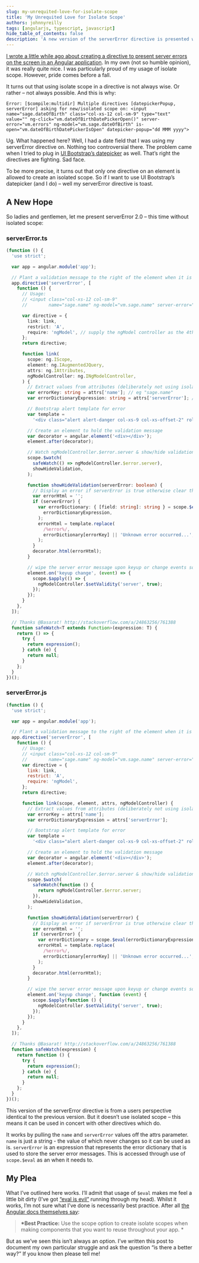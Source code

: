 ```yaml
---
slug: my-unrequited-love-for-isolate-scope
title: 'My Unrequited Love for Isolate Scope'
authors: johnnyreilly
tags: [angularjs, typescript, javascript]
hide_table_of_contents: false
description: 'A new version of the serverError directive is presented without isolated scope after discovering directives can only create one isolated scope.'
---
```


[I wrote a little while ago about creating a directive to present server errors on the screen in an Angular application](../2014-08-01-angularjs-meet-aspnet-server-validation/index.md). In my own (not so humble opinion), it was really quite nice. I was particularly proud of my usage of isolate scope. However, pride comes before a fall.

<!--truncate-->

It turns out that using isolate scope in a directive is not always wise. Or rather – not always possible. And this is why:

```
Error: [$compile:multidir] Multiple directives [datepickerPopup, serverError] asking for new/isolated scope on: <input name="sage.dateOfBirth" class="col-xs-12 col-sm-9" type="text" value="" ng-click="vm.dateOfBirthDatePickerOpen()" server-error="vm.errors" ng-model="vm.sage.dateOfBirth" is-open="vm.dateOfBirthDatePickerIsOpen" datepicker-popup="dd MMM yyyy">
```

Ug. What happened here? Well, I had a date field that I was using my serverError directive on. Nothing too controversial there. The problem came when I tried to plug in [UI Bootstrap’s datepicker](http://angular-ui.github.io/bootstrap/) as well. That’s right the directives are fighting. Sad face.

To be more precise, it turns out that only one directive on an element is allowed to create an isolated scope. So if I want to use UI Bootstrap’s datepicker (and I do) – well my serverError directive is toast.

## A New Hope

So ladies and gentlemen, let me present serverError 2.0 – this time without isolated scope:

### serverError.ts

```ts
(function () {
  'use strict';

  var app = angular.module('app');

  // Plant a validation message to the right of the element when it is declared invalid by the server
  app.directive('serverError', [
    function () {
      // Usage:
      // <input class="col-xs-12 col-sm-9"
      //        name="sage.name" ng-model="vm.sage.name" server-error="vm.errors" />

      var directive = {
        link: link,
        restrict: 'A',
        require: 'ngModel', // supply the ngModel controller as the 4th parameter in the link function
      };
      return directive;

      function link(
        scope: ng.IScope,
        element: ng.IAugmentedJQuery,
        attrs: ng.IAttributes,
        ngModelController: ng.INgModelController,
      ) {
        // Extract values from attributes (deliberately not using isolated scope)
        var errorKey: string = attrs['name']; // eg "sage.name"
        var errorDictionaryExpression: string = attrs['serverError']; // eg "vm.errors"

        // Bootstrap alert template for error
        var template =
          '<div class="alert alert-danger col-xs-9 col-xs-offset-2" role="alert"><i class="glyphicon glyphicon-warning-sign larger"></i> %error%</div>';

        // Create an element to hold the validation message
        var decorator = angular.element('<div></div>');
        element.after(decorator);

        // Watch ngModelController.$error.server & show/hide validation accordingly
        scope.$watch(
          safeWatch(() => ngModelController.$error.server),
          showHideValidation,
        );

        function showHideValidation(serverError: boolean) {
          // Display an error if serverError is true otherwise clear the element
          var errorHtml = '';
          if (serverError) {
            var errorDictionary: { [field: string]: string } = scope.$eval(
              errorDictionaryExpression,
            );
            errorHtml = template.replace(
              /%error%/,
              errorDictionary[errorKey] || 'Unknown error occurred...',
            );
          }
          decorator.html(errorHtml);
        }

        // wipe the server error message upon keyup or change events so can revalidate with server
        element.on('keyup change', (event) => {
          scope.$apply(() => {
            ngModelController.$setValidity('server', true);
          });
        });
      }
    },
  ]);

  // Thanks @Basarat! http://stackoverflow.com/a/24863256/761388
  function safeWatch<T extends Function>(expression: T) {
    return () => {
      try {
        return expression();
      } catch (e) {
        return null;
      }
    };
  }
})();
```

### serverError.js

```js
(function () {
  'use strict';

  var app = angular.module('app');

  // Plant a validation message to the right of the element when it is declared invalid by the server
  app.directive('serverError', [
    function () {
      // Usage:
      // <input class="col-xs-12 col-sm-9"
      //        name="sage.name" ng-model="vm.sage.name" server-error="vm.errors" />
      var directive = {
        link: link,
        restrict: 'A',
        require: 'ngModel',
      };
      return directive;

      function link(scope, element, attrs, ngModelController) {
        // Extract values from attributes (deliberately not using isolated scope)
        var errorKey = attrs['name'];
        var errorDictionaryExpression = attrs['serverError'];

        // Bootstrap alert template for error
        var template =
          '<div class="alert alert-danger col-xs-9 col-xs-offset-2" role="alert"><i class="glyphicon glyphicon-warning-sign larger"></i> %error%</div>';

        // Create an element to hold the validation message
        var decorator = angular.element('<div></div>');
        element.after(decorator);

        // Watch ngModelController.$error.server & show/hide validation accordingly
        scope.$watch(
          safeWatch(function () {
            return ngModelController.$error.server;
          }),
          showHideValidation,
        );

        function showHideValidation(serverError) {
          // Display an error if serverError is true otherwise clear the element
          var errorHtml = '';
          if (serverError) {
            var errorDictionary = scope.$eval(errorDictionaryExpression);
            errorHtml = template.replace(
              /%error%/,
              errorDictionary[errorKey] || 'Unknown error occurred...',
            );
          }
          decorator.html(errorHtml);
        }

        // wipe the server error message upon keyup or change events so can revalidate with server
        element.on('keyup change', function (event) {
          scope.$apply(function () {
            ngModelController.$setValidity('server', true);
          });
        });
      }
    },
  ]);

  // Thanks @Basarat! http://stackoverflow.com/a/24863256/761388
  function safeWatch(expression) {
    return function () {
      try {
        return expression();
      } catch (e) {
        return null;
      }
    };
  }
})();
```

This version of the serverError directive is from a users perspective identical to the previous version. But it doesn’t use isolated scope – this means it can be used in concert with other directives which do.

It works by pulling the `name` and `serverError` values off the attrs parameter. `name` is just a string - the value of which never changes so it can be used as is. `serverError` is an expression that represents the error dictionary that is used to store the server error messages. This is accessed through use of `scope.$eval` as an when it needs to.

## My Plea

What I’ve outlined here works. I’ll admit that usage of `$eval` makes me feel a little bit dirty (I’ve got [“eval is evil”](http://www.jslint.com/lint.html#evil) running through my head). Whilst it works, I’m not sure what I’ve done is necessarily best practice. After all [the Angular docs themselves say](https://docs.angularjs.org/guide/directive):

> **\*Best Practice:** Use the scope option to create isolate scopes when making components that you want to reuse throughout your app. \*

But as we’ve seen this isn’t always an option. I’ve written this post to document my own particular struggle and ask the question “is there a better way?” If you know then please tell me!
